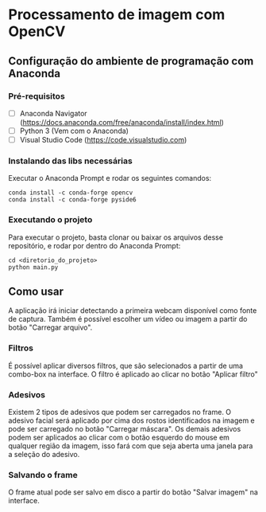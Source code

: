# Processamento de imagem com OpenCV
## Configuração do ambiente de programação com Anaconda
### Pré-requisitos
 - [ ] Anaconda Navigator (https://docs.anaconda.com/free/anaconda/install/index.html)
 - [ ] Python 3 (Vem com o Anaconda)
 - [ ] Visual Studio Code (https://code.visualstudio.com)

### Instalando das libs necessárias
Executar o Anaconda Prompt e rodar os seguintes comandos:

    conda install -c conda-forge opencv
    conda install -c conda-forge pyside6

### Executando o projeto
Para executar o projeto, basta clonar ou baixar os arquivos desse repositório, e rodar por dentro do Anaconda Prompt:

    cd <diretorio_do_projeto>
    python main.py

## Como usar
A aplicação irá iniciar detectando a primeira webcam disponível como fonte de captura. Também é possível escolher um vídeo ou imagem a partir do botão "Carregar arquivo".

### Filtros
É possível aplicar diversos filtros, que são selecionados a partir de uma combo-box na interface. O filtro é aplicado ao clicar no botão "Aplicar filtro"

### Adesivos
Existem 2 tipos de adesivos que podem ser carregados no frame. O adesivo facial será aplicado por cima dos rostos identificados na imagem e pode ser carregado no botão "Carregar máscara". Os demais adesivos podem ser aplicados ao clicar com o botão esquerdo do mouse em qualquer região da imagem, isso fará com que seja aberta uma janela para a seleção do adesivo.

### Salvando o frame
O frame atual pode ser salvo em disco a partir do botão "Salvar imagem" na interface.